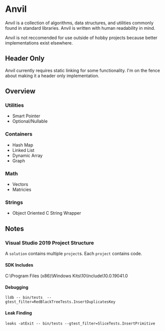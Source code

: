 # Anvil

Anvil is a collection of algorithms, data structures, and utilities commonly found in standard libraries. Anvil is written with human readability in mind. 

Anvil is not reccomended for use outside of hobby projects because better implementations exist elsewhere.
## Header Only
Anvil currently requires static linking for some functionality. I'm on the fence about making it a header only implementation.

## Overview
### Utilities
- Smart Pointer
- Optional/Nullable
### Containers
- Hash Map
- Linked List
- Dynamic Array
- Graph
### Math
- Vectors
- Matricies
### Strings
- Object Oriented C String Wrapper

## Notes

### Visual Studio 2019 Project Structure
A `solution` contains multiple `project`s. Each `project` contains code.

#### SDK Includes
C:\Program Files (x86)\Windows Kits\10\Include\10.0.19041.0

#### Debugging
`lldb -- bin/tests  --gtest_filter=RedBlackTreeTests.InsertDuplicatesKey`

#### Leak Finding
`leaks -atExit -- bin/tests --gtest_filter=SliceTests.InsertPrimitive`

